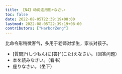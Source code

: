 ```yaml
---
title: 【N4】动词连用形+なさい
toc: false
date: 2022-08-05T22:39:19+08:00
lastmod: 2022-08-05T22:39:19+08:00
contributors: ["HarborZeng"]
---
```


比命令形稍微客气，多用于老师对学生，家长对孩子。

- [質問]^(しつもん)に[答]^(こた)えなさい。（回答问题）
- 本を読みなさい。（看书）
- 座りなさい。（坐下）

